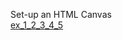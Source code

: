 Set-up an HTML Canvas  
  [ex_1_2_3_4_5](https://anhvinguyen.github.io/game/pharse_1/Get_started_with_Game_development/Set_up_an_HTML_Canvas/HTML_canvas.html)
